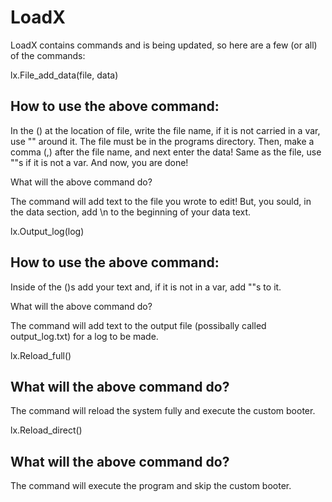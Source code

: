 # LoadX

LoadX contains commands and is being updated, so here are a few (or all) of the commands:




lx.File_add_data(file, data)

## How to use the above command:

In the () at the location of file, write the file name, if it is not carried in a var, use "" around it. The file must be in the programs directory. Then, make a comma (,) after the file name, and next enter the data! Same as the file, use ""s if it is not a var. And now, you are done!

What will the above command do?

The command will add text to the file you wrote to edit! But, you sould, in the data section, add \n to the beginning of your data text.




lx.Output_log(log)

## How to use the above command:

Inside of the ()s add your text and, if it is not in a var, add ""s to it.

What will the above command do?

The command will add text to the output file (possibally called output_log.txt) for a log to be made.




lx.Reload_full()

## What will the above command do?

The command will reload the system fully and execute the custom booter.




lx.Reload_direct()

## What will the above command do?

The command will execute the program and skip the custom booter.
